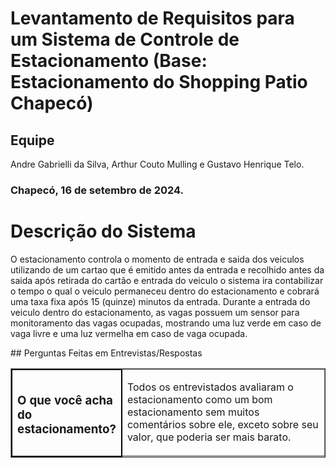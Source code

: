# Levantamento de Requisitos para um Sistema de Controle de Estacionamento (Base: Estacionamento do Shopping Patio Chapecó)

## Equipe
Andre Gabrielli da Silva, Arthur Couto Mulling e Gustavo Henrique Telo.

### Chapecó, 16 de setembro de 2024.

# Descrição do Sistema

O estacionamento controla o momento de entrada e saida dos veiculos utilizando de um cartao que é emitido antes da entrada e recolhido antes da saida
após retirada do cartão e entrada do veiculo o sistema ira contabilizar o tempo o qual o veiculo permaneceu dentro do estacionamento e cobrará uma taxa fixa após 15 (quinze) minutos da entrada.
Durante a entrada do veiculo dentro do estacionamento, as vagas possuem um sensor para monitoramento das vagas ocupadas, mostrando uma luz verde em caso de vaga livre e uma luz vermelha em caso de vaga ocupada.

<section>
## Perguntas Feitas em Entrevistas/Respostas
<table border="1">
  <tr>
    <td style="width: 25%; border: 2px solid black;">
      <h3>O que você acha do estacionamento?</h3>
    </td>
    <td>
      <p>Todos os entrevistados avaliaram o estacionamento como um bom estacionamento sem muitos comentários sobre ele, exceto sobre seu valor, que poderia ser mais barato.</p>
    </td>
  </tr>
</table>
</section>
